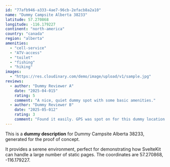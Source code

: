 ```yaml
---
id: "77afb946-a333-4ae7-96cb-2efacb8a2a10"
name: "Dummy Campsite Alberta 38233"
latitude: 57.270868
longitude: -116.179227
continent: "north-america"
country: "canada"
region: "alberta"
amenities:
  - "cell-service"
  - "ATV-access"
  - "toilet"
  - "fishing"
  - "hiking"
images:
  - "https://res.cloudinary.com/demo/image/upload/v1/sample.jpg"
reviews:
  - author: "Dummy Reviewer A"
    date: "2025-04-015"
    rating: 5
    comment: "A nice, quiet dummy spot with some basic amenities."
  - author: "Dummy Reviewer B"
    date: "2025-05-012"
    rating: 3
    comment: "Found it easily. GPS was spot on for this dummy location."
---
```


This is a **dummy description** for Dummy Campsite Alberta 38233, generated for the proof of concept.

It provides a serene environment, perfect for demonstrating how SvelteKit can handle a large number of static pages. The coordinates are 57.270868, -116.179227.
